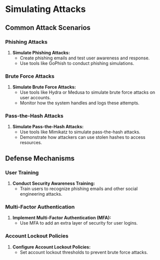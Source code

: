 # Simulating Attacks

## Common Attack Scenarios

### Phishing Attacks
1. **Simulate Phishing Attacks:**
   - Create phishing emails and test user awareness and response.
   - Use tools like GoPhish to conduct phishing simulations.

### Brute Force Attacks
1. **Simulate Brute Force Attacks:**
   - Use tools like Hydra or Medusa to simulate brute force attacks on user accounts.
   - Monitor how the system handles and logs these attempts.

### Pass-the-Hash Attacks
1. **Simulate Pass-the-Hash Attacks:**
   - Use tools like Mimikatz to simulate pass-the-hash attacks.
   - Demonstrate how attackers can use stolen hashes to access resources.

## Defense Mechanisms

### User Training
1. **Conduct Security Awareness Training:**
   - Train users to recognize phishing emails and other social engineering attacks.

### Multi-Factor Authentication
1. **Implement Multi-Factor Authentication (MFA):**
   - Use MFA to add an extra layer of security for user logins.

### Account Lockout Policies
1. **Configure Account Lockout Policies:**
   - Set account lockout thresholds to prevent brute force attacks.

